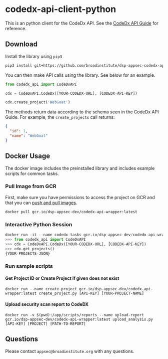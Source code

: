 # codedx-api-client-python

This is an python client for the CodeDx API. See the [CodeDx API Guide](https://codedx.com/Documentation/APIGuide.html) for reference. 

## Download

Install the library using `pip3`

```bash
pip3 install git+https://github.com/broadinstitute/dsp-appsec-codedx-api-client-python.git
```

You can then make API calls using the library. See below for an example.

```python
from codedx_api import CodeDxAPI

cdx = CodeDxAPI.CodeDx([YOUR-CODEDX-URL], [CODEDX-API-KEY])

cdx.create_project('WebGoat')
```

The methods return data according to the schema seen in the CodeDx API Guide. For example, the `create_projects` call returns:
```json
{
  "id": 1,
  "name": "WebGoat"
}
```

## Docker Usage

The docker image includes the preinstalled library and includes example scripts for common tasks. 

### Pull Image from GCR

First, make sure you have permissions to access the project on GCR and that you can [push and pull images](https://cloud.google.com/container-registry/docs/pushing-and-pulling).

`docker pull gcr.io/dsp-appsec-dev/codedx-api-wrapper:latest`

### Interactive Python Session

```python
docker run -it --name codedx-tasks gcr.io/dsp-appsec-dev/codedx-api-wrapper:latest
>>> from codedx_api import CodeDxAPI
>>> cdx = CodeDxAPI.CodeDx([YOUR-CODEDX-URL], [CODEDX-API-KEY])
>>> cdx.get_projects()
{YOUR-PROJECTS-JSON}
```

### Run sample scripts

#### Get Project ID or Create Project if given does not exist

`docker run --name create-project gcr.io/dsp-appsec-dev/codedx-api-wrapper:latest create_project.py [API-KEY] [YOUR-PROJECT-NAME]`

#### Upload security scan report to CodeDX

`docker run -v $(pwd):/app/scripts/reports --name upload-report gcr.io/dsp-appsec-dev/codedx-api-wrapper:latest upload_analysis.py [API-KEY] [PROJECT] [PATH-TO-REPORT]`

## Questions

Please contact `appsec@broadinstitute.org` with any questions.


